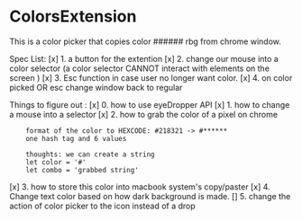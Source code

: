 # ColorsExtension

This is a color picker that copies color ###### rbg from chrome window.

Spec List:
[x] 1. a button for the extention
[x] 2. change our mouse into a color selector (a color selector CANNOT interact with elements on the screen )
[x] 3. Esc function in case user no longer want color.
[x] 4. on color picked OR esc change window back to regular

Things to figure out :
[x] 0. how to use eyeDropper API
[x] 1. how to change a mouse into a selector
[x] 2. how to grab the color of a pixel on chrome

        format of the color to HEXCODE: #218321 -> #******
        one hash tag and 6 values

        thoughts: we can create a string
        let color = '#'
        let combo = 'grabbed string'

[x] 3. how to store this color into macbook system's copy/paster
[x] 4. Change text color based on how dark background is made.
[]  5. change the action of color picker to the icon instead of a drop 


<!-- {
        //moving this here so i can work on manifest.json without damanging preexisting code
  "manifest_version": 3,
  "name": "Color Extension",
  "version": "1.0",
  "icons": {
    "16": "",
    "36": "",
    "48": "",
    "128": ""
  },
  "description": "Color Extension",
  "content_scripts": [
    {
      "matches": ["http://*/*"],
      "js": ["main.js"],
      "css": ["index.css"]
    }
  ],
  "action": { 
    "default_icon": {
      "16": "",
      "36": ""
    },
    "default_popup": "popup.html",
    "default_title": "Color Extension"
  },
  "permissions": ["management"]
} -->
